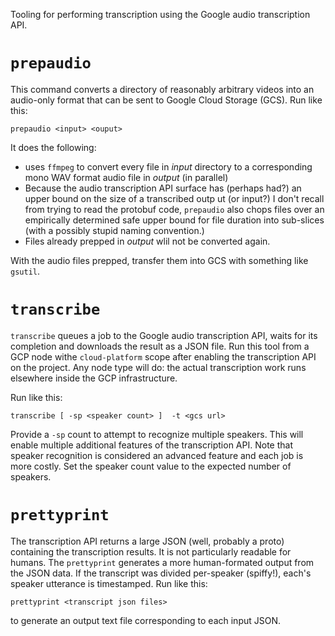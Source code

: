 Tooling for performing transcription using the Google audio transcription API.

# `prepaudio`
This command converts a directory of reasonably arbitrary videos into
an audio-only format that can be sent to Google Cloud Storage (GCS).
Run like this:

```
prepaudio <input> <ouput>
```

It does the following:

* uses `ffmpeg` to convert every file in *input* directory to a
corresponding mono WAV format audio file in *output* (in parallel)
* Because the audio transcription API surface has (perhaps had?) an
upper bound on the size of a transcribed outp ut (or input?) I don't
recall from trying to read the protobuf code, `prepaudio` also chops
files over an empirically determined safe upper bound for file
duration into sub-slices (with a possibly stupid naming convention.)
* Files already prepped in *output* wlil not be converted again.

With the audio files prepped, transfer them into GCS with something like `gsutil`.

# `transcribe`

`transcribe` queues a job to the Google audio transcription API, waits
for its completion and downloads the result as a JSON file. Run this
tool from a GCP node withe `cloud-platform` scope after enabling the
transcription API on the project. Any node type will do: the actual
transcription work runs elsewhere inside the GCP infrastructure.

Run like this:

```
transcribe [ -sp <speaker count> ]  -t <gcs url>
```

Provide a `-sp` count to attempt to recognize multiple speakers. This
will enable multiple additional features of the transcription API.
Note that speaker recognition is considered an advanced feature and
each job is more costly. Set the speaker count value to the expected
number of speakers.

# `prettyprint`

The transcription API returns a large JSON (well, probably a proto)
containing the transcription results. It is not particularly readable
for humans. The `prettyprint` generates a more human-formated output
from the JSON data. If the transcript was divided per-speaker
(spiffy!), each's speaker utterance is timestamped. Run like this:

```
prettyprint <transcript json files>
```

to generate an output text file corresponding to each input JSON.

